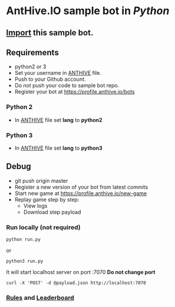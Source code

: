 # AntHive.IO sample bot in *Python*

## [Import](https://github.com/new/import) this sample bot.

## Requirements
- python2 or 3
- Set your username in [ANTHIVE](ANTHIVE) file.
- Push to your Github account.
- Do not push your code to sample bot repo.
- Register your bot at https://profile.anthive.io/bots

### Python 2
- In [ANTHIVE](ANTHIVE) file set **lang** to **python2**

### Python 3
- In [ANTHIVE](ANTHIVE) file set **lang** to **python3**

## Debug
- git push origin master
- Register a new version of your bot from latest commits
- Start new game at https://profile.anthive.io/new-game
- Replay game step by step:
  - View logs
  - Download step payload

### Run locally (not required)
```
python run.py
```
or
```
python3 run.py
```

It will start localhost server on port :7070 **Do not change port**

```
curl -X 'POST' -d @payload.json http://localhost:7070
```

### [Rules](https://anthive.io/rules/) and [Leaderboard](https://anthive.io/leaderboard/)
